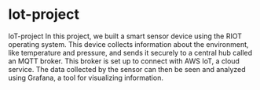# Iot-project
IoT-project
In this project, we built a smart sensor device using the RIOT operating system. This device collects information about the environment, like temperature and pressure, and sends it securely to a central hub called an MQTT broker. This broker is set up to connect with AWS IoT, a cloud service. The data collected by the sensor can then be seen and analyzed using Grafana, a tool for visualizing information.

